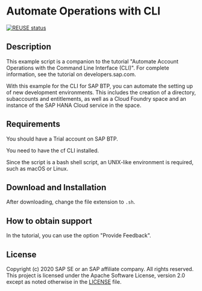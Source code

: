 # Automate Operations with CLI

[![REUSE status](https://api.reuse.software/badge/github.com/SAP-samples/cp-cli-automate-operations)](https://api.reuse.software/info/github.com/SAP-samples/cp-cli-automate-operations)

## Description
This example script is a companion to the tutorial "Automate Account Operations with the Command Line Interface (CLI)".
For complete information, see the tutorial on developers.sap.com.

With this example for the CLI for SAP BTP, you can automate the setting up of new development environments.
This includes the creation of a directory, subaccounts and entitlements, as well as a Cloud Foundry space and an instance of the SAP HANA Cloud service in the space.

## Requirements
You should have a Trial account on SAP BTP.

You need to have the cf CLI installed.

Since the script is a bash shell script, an UNIX-like environment is required, such as macOS or Linux.

## Download and Installation
After downloading, change the file extension to `.sh`.

## How to obtain support
In the tutorial, you can use the option "Provide Feedback".

## License
Copyright (c) 2020 SAP SE or an SAP affiliate company. All rights reserved. This project is licensed under the Apache Software License, version 2.0 except as noted otherwise in the [LICENSE](LICENSES/Apache-2.0.txt) file.
